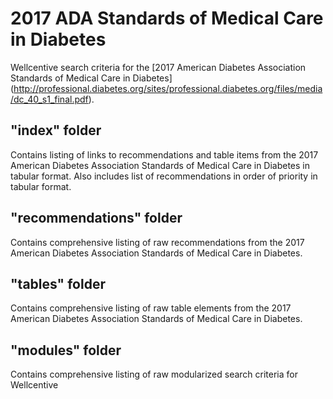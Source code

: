 # 2017 ADA Standards of Medical Care in Diabetes
Wellcentive search criteria for the [2017 American Diabetes Association Standards of Medical Care in Diabetes] (http://professional.diabetes.org/sites/professional.diabetes.org/files/media/dc_40_s1_final.pdf).

## "index" folder
Contains listing of links to recommendations and table items from the 2017 American Diabetes Association Standards of Medical Care in Diabetes in tabular format. Also includes list of recommendations in order of priority in tabular format.

## "recommendations" folder
Contains comprehensive listing of raw recommendations from the 2017 American Diabetes Association Standards of Medical Care in Diabetes.

## "tables" folder
Contains comprehensive listing of raw table elements from the 2017 American Diabetes Association Standards of Medical Care in Diabetes.

## "modules" folder
Contains comprehensive listing of raw modularized search criteria for Wellcentive
